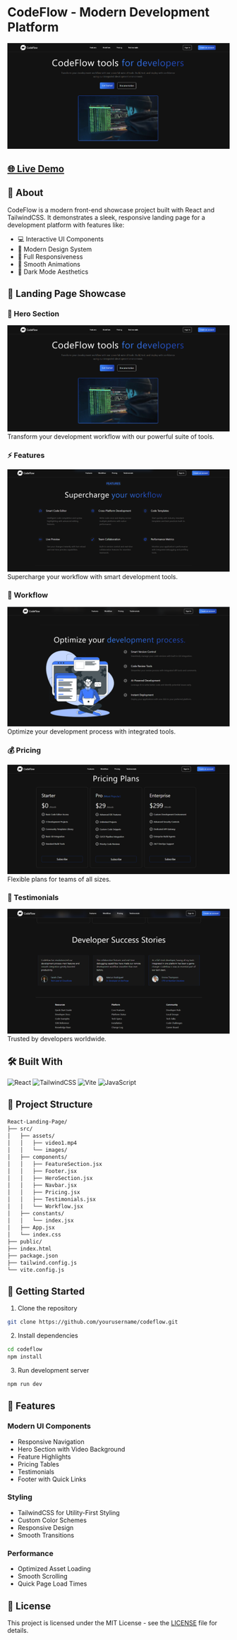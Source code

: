 # CodeFlow - Modern Development Platform
![CodeFlow Hero](./public/home.png)

## [🌐 Live Demo](https://react-landing-page-delta-smoky.vercel.app/)

## 🎯 About
CodeFlow is a modern front-end showcase project built with React and TailwindCSS. It demonstrates a sleek, responsive landing page for a development platform with features like:

- 💻 Interactive UI Components
- 🎨 Modern Design System
- 📱 Full Responsiveness
- 🔄 Smooth Animations
- 🌙 Dark Mode Aesthetics

## 📸 Landing Page Showcase

### 🚀 Hero Section
![CodeFlow Hero](./public/home.png)
Transform your development workflow with our powerful suite of tools.

### ⚡ Features
![CodeFlow Features](./public/home2.png)
Supercharge your workflow with smart development tools.

### 🔄 Workflow
![CodeFlow Workflow](./public/home3.png)
Optimize your development process with integrated tools.

### 💰 Pricing
![CodeFlow Pricing](./public/home4.png)
Flexible plans for teams of all sizes.

### 🌟 Testimonials
![CodeFlow Testimonials](./public/home5.png)
Trusted by developers worldwide.

## 🛠️ Built With
![React](https://img.shields.io/badge/React-20232A?style=for-the-badge&logo=react&logoColor=61DAFB)
![TailwindCSS](https://img.shields.io/badge/Tailwind_CSS-38B2AC?style=for-the-badge&logo=tailwind-css&logoColor=white)
![Vite](https://img.shields.io/badge/Vite-646CFF?style=for-the-badge&logo=vite&logoColor=white)
![JavaScript](https://img.shields.io/badge/JavaScript-F7DF1E?style=for-the-badge&logo=javascript&logoColor=black)

## 📁 Project Structure
```
React-Landing-Page/
├── src/
│   ├── assets/
│   │   ├── video1.mp4
│   │   └── images/
│   ├── components/
│   │   ├── FeatureSection.jsx
│   │   ├── Footer.jsx
│   │   ├── HeroSection.jsx
│   │   ├── Navbar.jsx
│   │   ├── Pricing.jsx
│   │   ├── Testimonials.jsx
│   │   └── Workflow.jsx
│   ├── constants/
│   │   └── index.jsx
│   ├── App.jsx
│   └── index.css
├── public/
├── index.html
├── package.json
├── tailwind.config.js
└── vite.config.js
```

## 🚀 Getting Started

1. Clone the repository
```bash
git clone https://github.com/yourusername/codeflow.git
```

2. Install dependencies
```bash
cd codeflow
npm install
```

3. Run development server
```bash
npm run dev
```

## 🎨 Features

### Modern UI Components
- Responsive Navigation
- Hero Section with Video Background
- Feature Highlights
- Pricing Tables
- Testimonials
- Footer with Quick Links

### Styling
- TailwindCSS for Utility-First Styling
- Custom Color Schemes
- Responsive Design
- Smooth Transitions

### Performance
- Optimized Asset Loading
- Smooth Scrolling
- Quick Page Load Times

## 📝 License
This project is licensed under the MIT License - see the [LICENSE](LICENSE) file for details.

